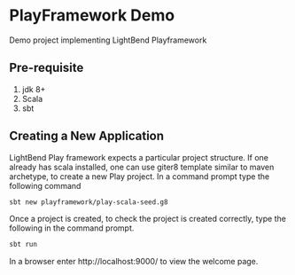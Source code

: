 # PlayFramework Demo
Demo project implementing LightBend Playframework

## Pre-requisite
1. jdk 8+
2. Scala
3. sbt

## Creating a New Application
LightBend Play framework expects a particular project structure.
If one already has scala installed, one can use giter8 template
similar to maven archetype, to create a new Play project.
In a command prompt type the following command

```bash
sbt new playframework/play-scala-seed.g8
```
Once a project is created, to check the project is created correctly,
type the following in the command prompt.

```bash
sbt run
```

In a browser enter http://localhost:9000/ to view the welcome page.


